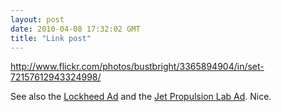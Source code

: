 ```yaml
---
layout: post
date: 2010-04-08 17:32:02 GMT
title: "Link post"
---
```

<http://www.flickr.com/photos/bustbright/3365894904/in/set-72157612943324998/>

See also the [Lockheed Ad](http://www.flickr.com/photos/bustbright/3331607411/in/set-72157612943324998/) and the [Jet Propulsion Lab Ad](http://www.flickr.com/photos/bustbright/3357940291/in/set-72157612943324998/).  Nice. 